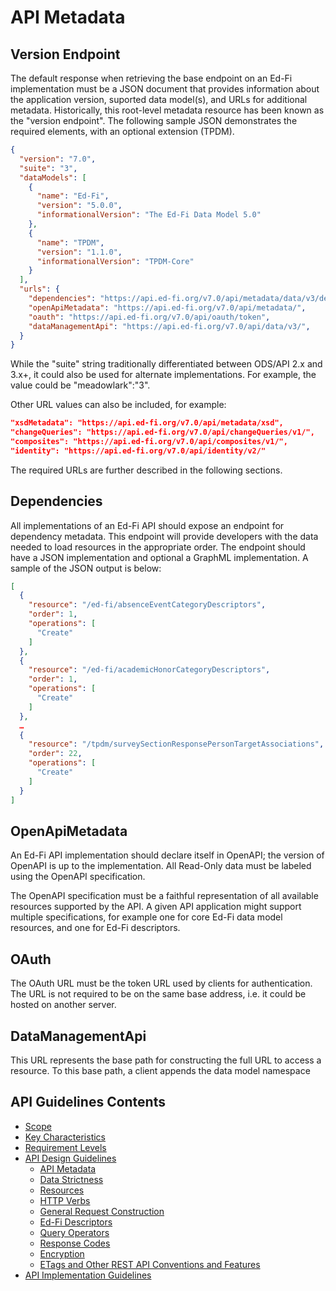 # API Metadata

## Version Endpoint

The default response when retrieving the base endpoint on an Ed-Fi implementation must be a JSON document that provides information about the application version, suported data model(s), and URLs for additional metadata.  Historically, this root-level metadata resource has been known as the "version endpoint".  The following sample JSON demonstrates the required elements, with an optional extension (TPDM).

```json
{
  "version": "7.0",
  "suite": "3",
  "dataModels": [
    {
      "name": "Ed-Fi",
      "version": "5.0.0",
      "informationalVersion": "The Ed-Fi Data Model 5.0"
    },
    {
      "name": "TPDM",
      "version": "1.1.0",
      "informationalVersion": "TPDM-Core"
    }
  ],
  "urls": {
    "dependencies": "https://api.ed-fi.org/v7.0/api/metadata/data/v3/dependencies",
    "openApiMetadata": "https://api.ed-fi.org/v7.0/api/metadata/",
    "oauth": "https://api.ed-fi.org/v7.0/api/oauth/token",
    "dataManagementApi": "https://api.ed-fi.org/v7.0/api/data/v3/",
  }
}
```

While the "suite" string traditionally differentiated between ODS/API 2.x and 3.x+, it could also be used for alternate implementations.  For example, the value could be "meadowlark":"3".

Other URL values can also be included, for example:

```json
"xsdMetadata": "https://api.ed-fi.org/v7.0/api/metadata/xsd",
"changeQueries": "https://api.ed-fi.org/v7.0/api/changeQueries/v1/",
"composites": "https://api.ed-fi.org/v7.0/api/composites/v1/",
"identity": "https://api.ed-fi.org/v7.0/api/identity/v2/"
```

The required URLs are further described in the following sections.

## Dependencies

All implementations of an Ed-Fi API should expose an endpoint for dependency
metadata.  This endpoint will provide developers with the data needed to load
resources in the appropriate order.  The endpoint should have a JSON
implementation and optional a GraphML implementation.  A sample of the JSON
output is below:

```json
[
  {
    "resource": "/ed-fi/absenceEventCategoryDescriptors",
    "order": 1,
    "operations": [
      "Create"
    ]
  },
  {
    "resource": "/ed-fi/academicHonorCategoryDescriptors",
    "order": 1,
    "operations": [
      "Create"
    ]
  },
  …
  {
    "resource": "/tpdm/surveySectionResponsePersonTargetAssociations",
    "order": 22,
    "operations": [
      "Create"
    ]
  }
]
```
## OpenApiMetadata

An Ed-Fi API implementation should declare itself in OpenAPI; the version of
OpenAPI is up to the implementation. All Read-Only data must be labeled using
the OpenAPI specification.

The OpenAPI specification must be a faithful representation of all available
resources supported by the API. A given API application might support multiple
specifications, for example one for core Ed-Fi data model resources, and one for
Ed-Fi descriptors.

## OAuth

The OAuth URL must be the token URL used by clients for authentication. The URL
is not required to be on the same base address, i.e. it could be hosted on
another server.

## DataManagementApi

This URL represents the base path for constructing the full URL to access a
resource. To this base path, a client appends the data model namespace


## API Guidelines Contents

* [Scope](../SCOPE.md)
* [Key Characteristics](../KEY-CHARACTERISTICS.md)
* [Requirement Levels](../REQUIREMENT-LEVELS.md)
* [API Design Guidelines](../API-DESIGN-GUIDELINES/README.md)
  * [API Metadata](API-METADATA.md)
  * [Data Strictness](DATA-STRICTNESS.md)
  * [Resources](RESOURCES.md)
  * [HTTP Verbs](HTTP-VERBS.md)
  * [General Request Construction](GENERAL-REQUEST-CONSTRUCTION.md)
  * [Ed-Fi Descriptors](ED-FI-DESCRIPTORS.md)
  * [Query Operators](QUERY-OPERATORS.md)
  * [Response Codes](RESPONSE-CODES.md)
  * [Encryption](ENCRYPTION.md)
  * [ETags and Other REST API Conventions and
  Features](ETAGS-OTHER-CONVENTIONS.md)
* [API Implementation Guidelines](../API-IMPLEMENTATION-GUIDELINES/README.md)
